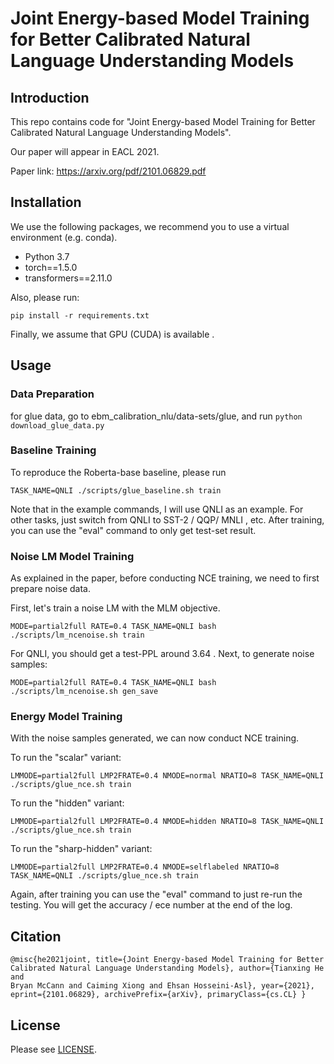 


# Joint Energy-based Model Training for Better Calibrated Natural Language Understanding Models

## Introduction

This repo contains code for "Joint Energy-based Model Training for Better Calibrated Natural Language Understanding Models".

Our paper will appear in EACL 2021.

Paper link: https://arxiv.org/pdf/2101.06829.pdf

## Installation

We use the following packages, we recommend you to use a virtual environment (e.g. conda).
- Python 3.7
- torch==1.5.0
- transformers==2.11.0
  
Also, please run:

```pip install -r requirements.txt```

Finally, we assume that GPU (CUDA) is available .

## Usage

### Data Preparation

for glue data, go to ebm_calibration_nlu/data-sets/glue, and run
```python download_glue_data.py```

### Baseline Training

To reproduce the Roberta-base baseline, please run

```TASK_NAME=QNLI ./scripts/glue_baseline.sh train```

Note that in the example commands, I will use QNLI as an example. For other tasks, just switch from QNLI to SST-2 / QQP/ MNLI , etc.
After training, you can use the "eval" command to only get test-set result.

### Noise LM Model Training

As explained in the paper, before conducting NCE training, we need to first prepare noise data.

First, let's train a noise LM with the MLM objective.

``` MODE=partial2full RATE=0.4 TASK_NAME=QNLI bash ./scripts/lm_ncenoise.sh train ```

For QNLI, you should get a test-PPL around 3.64 .
Next, to generate noise samples:

``` MODE=partial2full RATE=0.4 TASK_NAME=QNLI bash ./scripts/lm_ncenoise.sh gen_save ```

### Energy Model Training

With the noise samples generated, we can now conduct NCE training. 

To run the "scalar" variant:

``` LMMODE=partial2full LMP2FRATE=0.4 NMODE=normal NRATIO=8 TASK_NAME=QNLI ./scripts/glue_nce.sh train ```

To run the "hidden" variant:

``` LMMODE=partial2full LMP2FRATE=0.4 NMODE=hidden NRATIO=8 TASK_NAME=QNLI ./scripts/glue_nce.sh train ```

To run the "sharp-hidden" variant:

``` LMMODE=partial2full LMP2FRATE=0.4 NMODE=selflabeled NRATIO=8 TASK_NAME=QNLI ./scripts/glue_nce.sh train ```

Again, after training you can use the "eval" command to just re-run the testing.
You will get the accuracy / ece number at the end of the log.


## Citation


``` 
@misc{he2021joint, title={Joint Energy-based Model Training for Better
Calibrated Natural Language Understanding Models}, author={Tianxing He and
Bryan McCann and Caiming Xiong and Ehsan Hosseini-Asl}, year={2021},
eprint={2101.06829}, archivePrefix={arXiv}, primaryClass={cs.CL} } 
```


## License

Please see [LICENSE](https://github.com/salesforce/ebm_calibration_nlu/blob/main/LICENSE.md).


